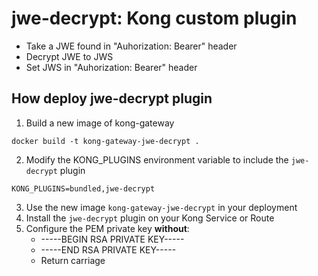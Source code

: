 # jwe-decrypt: Kong custom plugin
- Take a JWE found in "Auhorization: Bearer" header
- Decrypt JWE to JWS
- Set JWS in "Auhorization: Bearer" header

## How deploy jwe-decrypt plugin
1. Build a new image of kong-gateway
```
docker build -t kong-gateway-jwe-decrypt .
```
2. Modify the KONG_PLUGINS environment variable to include the `jwe-decrypt` plugin
```
KONG_PLUGINS=bundled,jwe-decrypt
````
3. Use the new image `kong-gateway-jwe-decrypt` in your deployment
4. Install the `jwe-decrypt` plugin on your Kong Service or Route
5. Configure the PEM private key **without**:
    - -----BEGIN RSA PRIVATE KEY-----
    - -----END RSA PRIVATE KEY-----
    - Return carriage